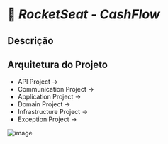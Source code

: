 # 🚀 _**RocketSeat - CashFlow**_



## Descrição



## Arquitetura do Projeto

* API Project ->
* Communication Project ->
* Application Project ->
* Domain Project ->
* Infrastructure Project ->
* Exception Project ->

![image](https://github.com/user-attachments/assets/a59ec1d5-45b3-4368-8856-67727e33c1d5)
